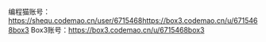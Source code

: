 编程猫账号：https://shequ.codemao.cn/user/6715468https://box3.codemao.cn/u/6715468box3
Box3账号：https://box3.codemao.cn/u/6715468box3
